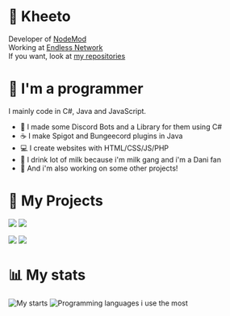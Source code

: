 # 📌 Kheeto
Developer of [NodeMod](https://github.com/NodeMod)<br>
Working at [Endless Network](https://github.com/Endless-Development)<br>
If you want, look at [my repositories](https://github.com/Kheeto?tab=repositories)<br>

# 🔎 I'm a programmer
I mainly code in C#, Java and JavaScript.
- 📌 I made some Discord Bots and a Library for them using C#
- ☕ I make Spigot and Bungeecord plugins in Java
- 💻 I create websites with HTML/CSS/JS/PHP
- 🥛 I drink lot of milk because i'm milk gang and i'm a Dani fan
- 🎈 And i'm also working on some other projects!

# 📢 My Projects
[![](https://github-readme-stats.vercel.app/api/pin/?username=Endless-Development&repo=EndlessBot&theme=dark)](https://github.com/Endless-Development/EndlessBot)
[![](https://github-readme-stats.vercel.app/api/pin/?username=NodeMod&repo=NodeMod-Official-Bot&theme=dark)](https://github.com/NodeMod/NodeMod-Official-Bot)

[![](https://github-readme-stats.vercel.app/api/pin/?username=NodeMod&repo=NodeMod&theme=dark)](https://github.com/NodeMod/NodeMod)
[![](https://github-readme-stats.vercel.app/api/pin/?username=NodeMod&repo=NodeMod-List&theme=dark)](https://github.com/NodeMod/NodeMod-List)

# 📊 My stats
![My starts](https://github-readme-stats.vercel.app/api?username=Kheeto&theme=dark&count_private=true&show_icons=true&cache_seconds=1800)
![Programming languages i use the most](https://github-readme-stats.vercel.app/api/top-langs/?username=Kheeto&layout=compact&theme=dark)
